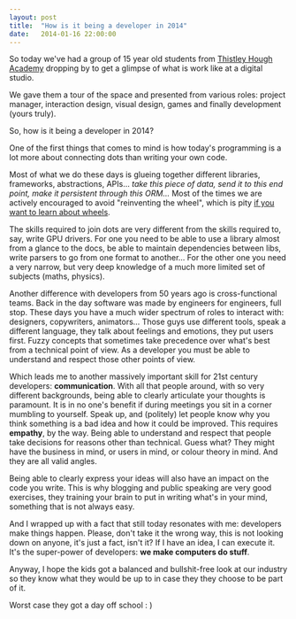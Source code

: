 ```yaml
---
layout: post
title:  "How is it being a developer in 2014"
date:   2014-01-16 22:00:00
---
```


So today we've had a group of 15 year old students from [Thistley Hough Academy](http://www.creativeeducationacademies.org.uk/academies/thistley-hough-academy/) dropping by to get a glimpse of what is work like at a digital studio. 

We gave them a tour of the space and presented from various roles: project manager, interaction design, visual design, games and finally development (yours truly).

So, how is it being a developer in 2014?

One of the first things that comes to mind is how today's programming is a lot more about connecting dots than writing your own code.

Most of what we do these days is glueing together different libraries, frameworks, abstractions, APIs… *take this piece of data, send it to this end point, make it persistent through this ORM…* Most of the times we are actively encouraged to avoid "reinventing the wheel", which is pity [if you want to learn about wheels](http://www.codinghorror.com/blog/2009/02/dont-reinvent-the-wheel-unless-you-plan-on-learning-more-about-wheels.html).

The skills required to join dots are very different from the skills required to, say, write GPU drivers. For one you need to be able to use a library almost from a glance to the docs, be able to maintain dependencies between libs, write parsers to go from one format to another… For the other one you need a very narrow, but very deep knowledge of a much more limited set of subjects (maths, physics).

Another difference with developers from 50 years ago is cross-functional teams. Back in the day software was made by engineers for engineers, full stop. These days you have a much wider spectrum of roles to interact with: designers, copywriters, animators… Those guys use different tools, speak a different language, they talk about feelings and emotions, they put users first. Fuzzy concepts that sometimes take precedence over what's best from a technical point of view. As a developer you must be able to understand and respect those other points of view.

Which leads me to another massively important skill for 21st century developers: **communication**. With all that people around, with so very different backgrounds, being able to clearly articulate your thoughts is paramount. It is in no one's benefit if during meetings you sit in a corner mumbling to yourself. Speak up, and (politely) let people know why you think something is a bad idea and how it could be improved. This requires **empathy**, by the way. Being able to understand and respect that people take decisions for reasons other than technical. Guess what? They might have the business in mind, or users in mind, or colour theory in mind. And they are all valid angles. 

Being able to clearly express your ideas will also have an impact on the code you write. This is why blogging and public speaking are very good exercises, they training your brain to put in writing what's in your mind, something that is not always easy.

And I wrapped up with a fact that still today resonates with me: developers make things happen. Please, don't take it the wrong way, this is not looking down on anyone, it's just a fact, isn't it? If I have an idea, I can execute it. It's the super-power of developers: **we make computers do stuff**. 

Anyway, I hope the kids got a balanced and bullshit-free look at our industry so they know what they would be up to in case they they choose to be part of it.

Worst case they got a day off school : )